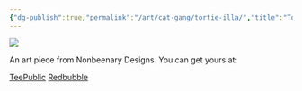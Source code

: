 ```yaml
---
{"dg-publish":true,"permalink":"/art/cat-gang/tortie-illa/","title":"Tortie-illa","tags":["Art","Cats"]}
---
```



![](https://baserow-media.ams3.digitaloceanspaces.com/user_files/PkMThn2KFBoRdgsaASx5HRkNWNvHsYZ1_e94f035c80bbca9ead1b3659e16b09fefdbf9bcba3917473fd31b566cdcd04ab.png)

An art piece from Nonbeenary Designs. You can get yours at:

[TeePublic](https://www.teepublic.com/t-shirt/50167945-tortie-pun-tortilla?store_id=258912)
[Redbubble](https://www.redbubble.com/shop/ap/151657433?ref=studio-promote)

